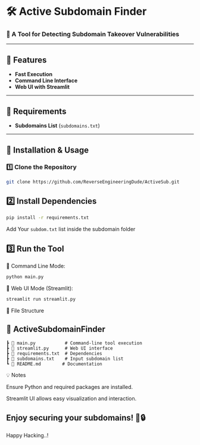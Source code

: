 # 🛠️ Active Subdomain Finder

### 🔎 A Tool for Detecting Subdomain Takeover Vulnerabilities

---

## 🚀 Features
- **Fast Execution**
- **Command Line Interface**
- **Web UI with Streamlit**

---

## 📌 Requirements
- **Subdomains List** (`subdomains.txt`)

---

## 🔧 Installation & Usage

### 1️⃣ **Clone the Repository**
```bash
git clone https://github.com/ReverseEngineeringDude/ActiveSub.git
```


## 2️⃣ Install Dependencies
```bash
pip install -r requirements.txt 
```
Add Your ```subdom.txt``` list inside the subdomain folder
## 3️⃣ Run the Tool

🔹 Command Line Mode:
```bash
python main.py
```

🔹 Web UI Mode (Streamlit):
```bash
streamlit run streamlit.py
```

📂 File Structure

## 📂 ActiveSubdomainFinder
    ┣ 📜 main.py           # Command-line tool execution
    ┣ 📜 streamlit.py      # Web UI interface
    ┣ 📜 requirements.txt  # Dependencies
    ┣ 📜 subdomains.txt    # Input subdomain list
    ┗ 📜 README.md        # Documentation

💡 Notes

Ensure Python and required packages are installed.

Streamlit UI allows easy visualization and interaction.

Enjoy securing your subdomains! 🚀🔒
--------
Happy Hacking..!
